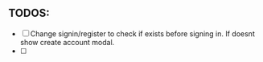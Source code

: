 ## TODOS: 
- [ ] Change signin/register to check if exists before signing in. If doesnt show create account modal.
- [ ] 